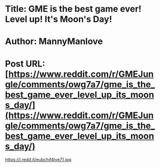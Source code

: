# Title: GME is the best game ever! Level up! It's Moon's Day!
# Author: MannyManlove
# Post URL: [https://www.reddit.com/r/GMEJungle/comments/owg7a7/gme_is_the_best_game_ever_level_up_its_moons_day/](https://www.reddit.com/r/GMEJungle/comments/owg7a7/gme_is_the_best_game_ever_level_up_its_moons_day/)


https://i.redd.it/eubchif4lye71.jpg